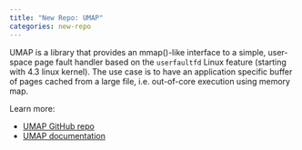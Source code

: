 ```yaml
---
title: "New Repo: UMAP"
categories: new-repo
---
```


UMAP is a library that provides an mmap()-like interface to a simple, user- space page fault handler based on the `userfaultfd` Linux feature (starting with 4.3 linux kernel). The use case is to have an application specific buffer of pages cached from a large file, i.e. out-of-core execution using memory map.

Learn more:

- [UMAP GitHub repo](https://github.com/LLNL/umap)
- [UMAP documentation](https://llnl-umap.readthedocs.io/en/develop/)
